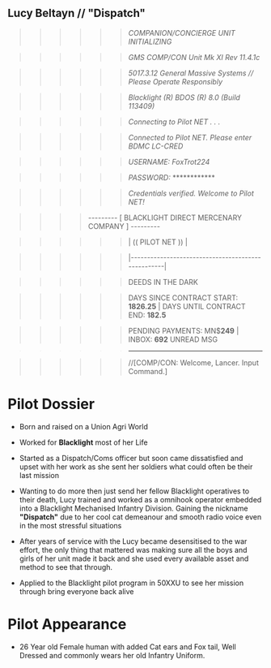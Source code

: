 
## Lucy Beltayn // "Dispatch"
  

>>>>>>*COMPANION/CONCIERGE UNIT INITIALIZING*

>>>>>>*GMS COMP/CON Unit Mk XI Rev 11.4.1c*

>>>>>>*5017.3.12 General Massive Systems // Please Operate Responsibly*

>>>>>>*Blacklight (R) BDOS (R) 8.0 (Build 113409)*

>>>>>>*Connecting to Pilot NET . . .*

>>>>>>*Connected to Pilot NET. Please enter BDMC LC-CRED*

>>>>>>*USERNAME: FoxTrot224*

>>>>>>*PASSWORD:* ************

>>>>>>*Credentials verified. Welcome to Pilot NET!*

>>>>--------- [ BLACKLIGHT DIRECT MERCENARY COMPANY ] ---------

>>>>>>| (( PILOT NET )) |

>>>>>>|---------------------------------------------------|

  

>>>>>>DEEDS IN THE DARK

>>>>>>DAYS SINCE CONTRACT START: **1826.25** | DAYS UNTIL CONTRACT END: **182.5**

>>>>>>PENDING PAYMENTS: MN$**249** | INBOX: **692** UNREAD MSG

>>>>>>-------------------------------------

>>>>>>//[COMP/CON: Welcome, Lancer. Input Command.]
  

# Pilot Dossier

- Born and raised on a Union Agri World

- Worked for **Blacklight** most of her Life

- Started as a Dispatch/Coms officer but soon came dissatisfied and upset with her work as she sent her soldiers what could often be their last mission

- Wanting to do more then just send her fellow Blacklight operatives to their death, Lucy trained and worked as a omnihook operator embedded into a Blacklight Mechanised Infantry Division. Gaining the nickname  **"Dispatch"** due to her cool cat demeanour and smooth radio voice even in the most stressful situations

- After years of service with the Lucy became desensitised to the war effort, the only thing that mattered was making sure all the boys and girls of her unit made it back and she used every available asset and method to see that through.

- Applied to the Blacklight pilot program in 50XXU to see her mission through bring everyone back alive

  

# Pilot Appearance

- 26 Year old Female human with added Cat ears and Fox tail, Well Dressed and commonly wears her old Infantry Uniform.